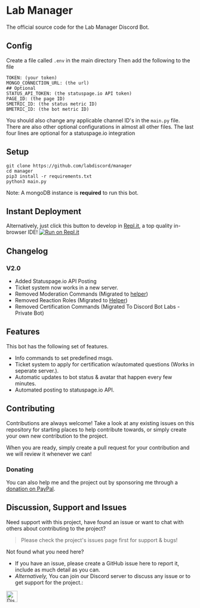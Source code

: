# Lab Manager
The official source code for the Lab Manager Discord Bot.


## Config
Create a file called `.env` in the main directory
Then add the following to the file
```
TOKEN: (your token)
MONGO_CONNECTION_URL: (the url)
## Optional
STATUS_API_TOKEN: (the statuspage.io API token)
PAGE_ID: (the page ID)
SMETRIC_ID: (the status metric ID)
BMETRIC_ID: (the bot metric ID)
```
You should also change any applicable channel ID's in the `main.py` file. There are also other optional configurations in almost all other files. 
The last four lines are optional for a statuspage.io integration

## Setup
```shell
git clone https://github.com/labdiscord/manager
cd manager
pip3 install -r requirements.txt
python3 main.py
```

Note: A mongoDB instance is **required** to run this bot.

## Instant Deployment
Alternatively, just click this button to develop in [Repl.it](https://repl.it), a top quality in-browser IDE! [![Run on Repl.it](https://repl.it/badge/github/labdiscord/bot)](https://repl.it/github/labdiscord/bot)

## Changelog

### V2.0
- Added Statuspage.io API Posting
- Ticket system now works in a new server.
- Removed Moderation Commands (Migrated to [helper](http://dbots.cc/toast))
- Removed Reaction Roles (Migrated to [Helper](http://dbots.cc/helper))
- Removed Certification Commands (Migrated To Discord Bot Labs - Private Bot)

## Features
This bot has the following set of features.
- Info commands to set predefined msgs.
- Ticket system to apply for certification w/automated questions (Works in seperate server.).
- Automatic updates to bot status & avatar that happen every few minutes.
- Automated posting to statuspage.io API.


## Contributing
Contributions are always welcome!
Take a look at any existing issues on this repository for starting places to help contribute towards, or simply create your own new contribution to the project.

When you are ready, simply create a pull request for your contribution and we will review it whenever we can!


### Donating

You can also help me and the project out by sponsoring me through a [donation on PayPal](http://paypal.me/discordlabs).


## Discussion, Support and Issues

Need support with this project, have found an issue or want to chat with others about contributing to the project?
> Please check the project's issues page first for support & bugs!

Not found what you need here?

* If you have an issue, please create a GitHub issue here to report it, include as much detail as you can.
* _Alternatively,_ You can join our Discord server to discuss any issue or to get support for the project.:

<a href="http://discordlabs.org/discord" target="_blank">
    <img src="https://discordapp.com/api/guilds/608711879858192479/embed.png" alt="Discord" height="30">
</a>
